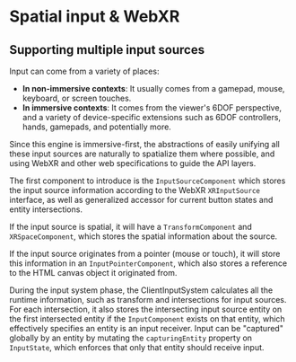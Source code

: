 # Spatial input & WebXR

## Supporting multiple input sources

Input can come from a variety of places:
- **In non-immersive contexts**: It usually comes from a gamepad, mouse, keyboard, or screen touches.
- **In immersive contexts**: It comes from the viewer's 6DOF perspective, and a variety of device-specific extensions such as 6DOF controllers, hands, gamepads, and potentially more.

Since this engine is immersive-first, the abstractions of easily unifying all these input sources are naturally to spatialize them where possible, and using WebXR and other web specifications to guide the API layers.

The first component to introduce is the `InputSourceComponent` which stores the input source information according to the WebXR `XRInputSource` interface, as well as generalized accessor for current button states and entity intersections.

If the input source is spatial, it will have a `TransformComponent` and `XRSpaceComponent`, which stores the spatial information about the source.

If the input source originates from a pointer (mouse or touch), it will store this information in an `InputPointerComponent`, which also stores a reference to the HTML canvas object it originated from.

During the input system phase, the ClientInputSystem calculates all the runtime information, such as transform and intersections for input sources. For each intersection, it also stores the intersecting input source entity on the first intersected entity if the `InputComponent` exists on that entity, which effectively specifies an entity is an input receiver. Input can be "captured" globally by an entity by mutating the `capturingEntity` property on `InputState`, which enforces that only that entity should receive input.